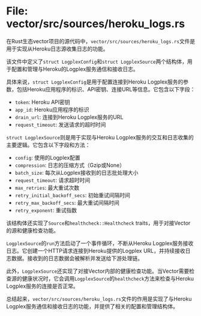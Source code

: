 # File: vector/src/sources/heroku_logs.rs

在Rust生态vector项目的源代码中，`vector/src/sources/heroku_logs.rs`文件是用于实现从Heroku日志源收集日志的功能。

该文件中定义了`struct LogplexConfig`和`struct LogplexSource`两个结构体，用于配置和管理与Heroku的Logplex服务通信和接收日志。

具体来说，`struct LogplexConfig`是用于配置连接到Heroku Logplex服务的参数，包括Heroku应用程序的标识、API密钥、连接URL等信息。它包含以下字段：

- `token`: Heroku API密钥
- `app_id`: Heroku应用程序的标识
- `drain_url`: 连接到Heroku Logplex服务的URL
- `request_timeout`: 发送请求的超时时间

`struct LogplexSource`则是用于实现与Heroku Logplex服务的交互和日志收集的主要逻辑。它包含以下字段和方法：

- `config`: 使用的Logplex配置
- `compression`: 日志的压缩方式（Gzip或None）
- `batch_size`: 每次从Logplex接收到的日志批处理大小
- `request_timeout`: 请求超时时间
- `max_retries`: 最大重试次数
- `retry_initial_backoff_secs`: 初始重试间隔时间
- `retry_max_backoff_secs`: 最大重试间隔时间
- `retry_exponent`: 重试指数

该结构体还实现了`Source`和`healthcheck::Healthcheck` traits，用于对接Vector的源和健康检查功能。

`LogplexSource`的`run`方法启动了一个事件循环，不断从Heroku Logplex服务接收日志。它创建一个HTTP请求连接到Heroku提供的Logplex URL，并持续接收日志数据。接收到的日志数据会被解析并发送给下游处理链。

此外，`LogplexSource`还实现了对接Vector内部的健康检查功能。当Vector需要检查源的健康状况时，它会调用`LogplexSource`的`healthcheck`方法来检查与Heroku Logplex服务的连接是否正常。

总结起来，`vector/src/sources/heroku_logs.rs`文件的作用是实现了与Heroku Logplex服务通信和接收日志的功能，并提供了相关的配置和管理结构体。

